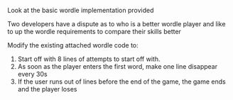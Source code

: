Look at the basic wordle implementation provided

Two developers have a dispute as to who is a better wordle player and like to up the wordle requirements to compare their skills better

Modify the existing attached wordle code to: 

1) Start off with 8 lines of attempts to start off with.
2) As soon as the player enters the first word, make one line disappear every 30s
3) If the user runs out of lines before the end of the game, the game ends and the player loses
